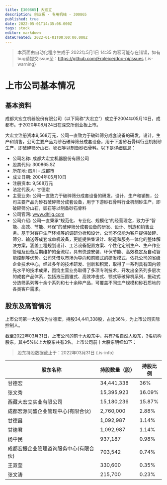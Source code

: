 ```yaml
---
title: [300865] 大宏立
description: 创业板 - 专用机械 - 300865
published: true
date: 2022-05-01T14:35:08.000Z
tags: stock
editor: markdown
dateCreated: 2022-01-01T00:00:00.000Z
---
```


> 本页面由自动化程序生成于 2022年5月1日 14:35
> 内容可能存在错误，如有bug请提交issue至：https://github.com/Eroleice/doc-pi/issues
{.is-warning}

# 上市公司基本情况

## 基本资料

成都大宏立机器股份有限公司（以下简称“大宏立”）成立于2004年05月10日，成都市。于2020年08月24日在深交所创业板上市。

大宏立注册资本9,568万元，公司一直致力于破碎筛分成套设备的研发，设计，生产和销售，公司主要产品为砂石破碎筛分成套设备，用于下游砂石骨料行业机制砂生产，即破碎筛分山石，卵石等以制备砂石骨料。以下是详细信息：

- 公司名称: 成都大宏立机器股份有限公司
- 股票代码: 300865.SZ
- 所在地: 四川 - 成都市
- 成立日期: 2004年05月10日
- 注册资本: 9,568万元
- 法定代表人: 甘德宏
- 主营业务: 公司一直致力于破碎筛分成套设备的研发，设计，生产和销售，公司主要产品为砂石破碎筛分成套设备，用于下游砂石骨料行业机制砂生产，即破碎筛分山石，卵石等以制备砂石骨料
- 公司官网: www.dhljq.com
- 公司介绍: 公司一直秉承“规范化、专业化、规模化”的经营理念，致力于“智能、高效、节能、环保”的破碎筛分成套设备的研发、设计、制造和销售业务。基于对客户生产环境等的调研分析和设计，公司不仅能为客户提供破碎、筛分、输送等成套或单机设备，更能提供集设计、制造和服务一体化的整体解决方案，涵盖工程规划设计、工艺设备配置方案、个性化定制生产、生产作业管理及设备后期维护的全流程，具有快速安装、环保节能、高效稳定及自动智能控制等优势。公司凭借以市场为导向和前瞻式的研发模式，依托公司的省级企业技术中心，经过多年的技术研发、创新和积累，取得了一系列具有国内领先水平的技术成果，围绕主营业务取得了多项专利技术，开发出全系列多层次的成套产品体系，包括液压圆锥式、高效冲击式、颚式等破碎机系列，振动式分选筛系列等十余个系列和七十余种产品，可覆盖不同生产规模和砂石质地的各类客户需求。


## 股东及高管情况

上市公司第一大股东为甘德宏，持股34,441,338股，占比36%，为上市公司实际控制人。

截至2022年03月31日，上市公司的前十大股东中，共有7名自然人股东，3名机构股东，其中5%以上大股东共有3名。上市公司前十大股东明细如下：

> 股东持股数据截止于：2022年03月31日
{.is-info}

| 股东名称 | 持股数量（股） | 持股比例 |
| --- | --- | --- |
| 甘德宏 | 34,441,338 | 36% |
| 张文秀 | 15,395,923 | 16.09% |
| 西藏大宏立实业有限公司 | 15,180,236 | 15.87% |
| 成都宏源同盛企业管理中心(有限合伙) | 2,760,000 | 2.88% |
| 甘德昌 | 1,092,987 | 1.14% |
| 甘德君 | 1,092,987 | 1.14% |
| 杨中民 | 937,187 | 0.98% |
| 成都宏振企业管理咨询服务中心(有限合伙) | 703,542 | 0.74% |
| 王双奎 | 330,600 | 0.35% |
| 张文涛 | 215,700 | 0.23% |




